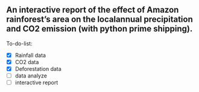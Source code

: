 ## An interactive report of the effect of Amazon rainforest’s area on the localannual precipitation and CO2 emission (with python prime shipping).

To-do-list:
- [x] Rainfall data
- [x] CO2 data
- [x] Deforestation data
- [ ] data analyze
- [ ] interactive report

